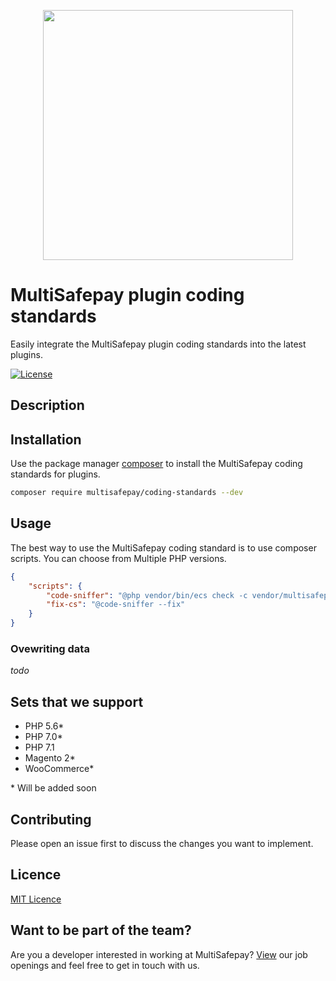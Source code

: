 <p align="center">
  <img src="https://www.multisafepay.com/img/multisafepaylogo.svg" width="400px" position="center">
</p>

# MultiSafepay plugin coding standards

Easily integrate the MultiSafepay plugin coding standards into the latest plugins.

[![License](https://img.shields.io/packagist/l/multisafepay/coding-standards.svg)](https://github.com/MultiSafepay/coding-standards/blob/master/LICENSE)

## Description

## Installation
Use the package manager [composer](https://getcomposer.org/) to install the MultiSafepay coding standards for plugins.
```bash
composer require multisafepay/coding-standards --dev
```

## Usage
The best way to use the MultiSafepay coding standard is to use composer scripts. 
You can choose from Multiple PHP versions.

```json
{
    "scripts": {
        "code-sniffer": "@php vendor/bin/ecs check -c vendor/multisafepay/coding-standards/php71.yml src tests --clear-cache",
        "fix-cs": "@code-sniffer --fix"
    }
}
```

### Ovewriting data
*_todo_*

## Sets that we support
* PHP 5.6*
* PHP 7.0*
* PHP 7.1
* Magento 2*
* WooCommerce*

\* Will be added soon

## Contributing
Please open an issue first to discuss the changes you want to implement.

## Licence
[MIT Licence](https://github.com/MultiSafepay/coding-standards/blob/master/LICENSE)

## Want to be part of the team?
Are you a developer interested in working at MultiSafepay? [View](https://www.multisafepay.com/careers/#jobopenings) our job openings and feel free to get in touch with us.
